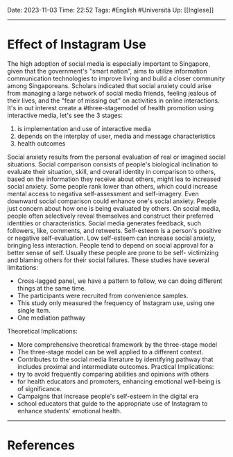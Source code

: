 Date: 2023-11-03
Time: 22:52
Tags: #English #Università
Up: [[Inglese]]

---
# Effect of Instagram Use

The high adoption of social media is especially important to Singapore, given that the government's "smart nation", aims to utilize information communication technologies to improve living and build a closer community among Singaporeans. Scholars indicated that social anxiety could arise from managing a large network of social media friends, feeling jealous of their lives, and the "fear of missing out" on activities in online interactions. 
It's in out interest create a #three-stagemodel of health promotion using interactive media, let's see the 3 stages:
1. is implementation and use of interactive media
2. depends on the interplay of user, media and message characteristics
3. health outcomes

Social anxiety results from the personal evaluation of real or imagined social situations. Social comparison consists of people's biological inclination to evaluate their situation, skill, and overall identity in comparison to others, based on the information they receive about others, might lea to increased social anxiety. Some people rank lower than others, which could increase mental access to negativa self-assessment and self-imagery. Even downward social comparison could enhance one's social anxiety. People just concern about how one is being evaluated by others. On social media, people often selectively reveal themselves and construct their preferred identities or characteristics. Social media generates feedback, such followers, like, comments, and retweets.
Self-esteem is a person's positive or negative self-evaluation. Low self-esteem can increase social anxiety, bringing less interaction. People tend to depend on social approval for a better sense of self. Usually these people are prone to be self- victimizing and blaming others for their social failures.
These studies have several limitations:
- Cross-lagged panel, we have a pattern to follow, we can doing different things at the same time.
- The participants were recruited from convenience samples. 
- This study only measured the frequency of Instagram use, using one single item.
- One mediation pathway

Theoretical Implications:
- More comprehensive theoretical framework by the three-stage model
- The three-stage model can be well applied to a different context.
- Contributes to the social media literature by identifying pathway that includes proximal and intermediate outcomes. 
Practical Implications:
- try to avoid frequently comparing abilities and opinions with others
- for health educators and promoters, enhancing emotional well-being is of significance.
- Campaigns that increase people's self-esteem in the digital era
- school educators that guide to the appropriate use of Instagram to enhance students' emotional health.

---
# References

